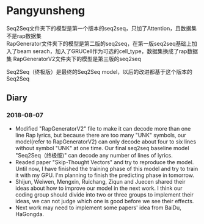 ﻿# Pangyunsheng
Seq2Seq文件夹下的模型是第一个版本的seq2seq，只加了Attention，且数据集不是rap数据集  
RapGenerator文件夹下的模型是第二版的seq2seq，在第一版seq2seq基础上加入了beam serach，加入了GRUCell作为可选的cell_type，数据集换成了rap数据集
RapGeneratorV2文件夹下的模型是第三版的seq2seq

Seq2Seq（终极版）是最终的Seq2Seq model，以后的改进都基于这个版本的Seq2Seq
## Diary
### 2018-08-07
* Modified "RapGeneratorV2" file to make it can decode more than one line Rap lyrics, but because there are too many "UNK" symbols, our model(refer to RapGeneratorV2) can only decode about four to six lines without symbol "UNK" at one time. Our final seq2seq baseline model "Seq2Seq（终极版)" can decode any number of lines of lyrics.  
* Readed paper "Skip-Thought Vectors" and try to reproduce the model. Until now, I have finished the training phase of this model and try to train it with my GPU. I'm planning to finish the predicting phase in tomorrow.  
* Shijun, Weiwen, Mengxin, Ruichang, Ziqun and Juecen shared their ideas about how to improve our model in the next work. I think our coding group should divide into two or three groups to implement their ideas, we can not judge which one is good before we see their effects.  
* Next work may need to implement some papers' idea from BaiDu, HaGongda.
